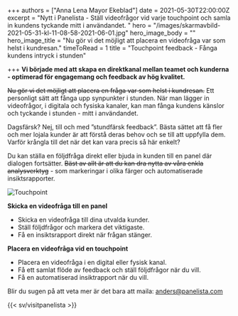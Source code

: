 +++
authors = ["Anna Lena Mayor Ekeblad"]
date = 2021-05-30T22:00:00Z
excerpt = "Nytt i Panelista - Ställ videofrågor vid varje touchpoint och samla in kundens tyckande mitt i användandet. "
hero = "/images/skarmavbild-2021-05-31-kl-11-08-58-2021-06-01.jpg"
hero_image_body = ""
hero_image_title = "Nu gör vi det möjligt att placera en videofråga var som helst i kundresan."
timeToRead = 1
title = "Touchpoint feedback - Fånga kundens intryck i stunden"

+++
**Vi började med att skapa en direktkanal mellan teamet och kunderna - optimerad för engagemang och feedback av hög kvalitet.**

~~Nu gör vi det möjligt att placera en fråga var som helst i kundresan.~~ Ett personligt sätt att fånga upp synpunkter i stunden. När man lägger in videofrågor, i digitala och fysiska kanaler, kan man fånga kundens känslor och tyckande i stunden - mitt i användandet.

Dagsfärsk? Nej, till och med ”stundfärsk feedback”. Bästa sättet att få fler och mer lojala kunder är att förstå deras behov och se till att uppfylla dem. Varför krångla till det när det kan vara precis så här enkelt?

Du kan ställa en följdfråga direkt eller bjuda in kunden till en panel där dialogen fortsätter. ~~Bäst av allt är att du kan dra nytta av våra enkla analysverktyg~~ - som markeringar i olika färger och automatiserade insiktsrapporter.

<div class="Image__Medium"> <img src="/images/skarmavbild-2021-05-31-kl-11-11-30-2021-05-31.png" alt="Touchpoint" /> </div>

**Skicka en videofråga till en panel**

* Skicka en videofråga till dina utvalda kunder.
* Ställ följdfrågor och markera det viktigaste.
* Få en insiktsrapport direkt när frågan stänger.

**Placera en videofråga vid en touchpoint**

* Placera en videofråga i en digital eller fysisk kanal.
* Få ett samlat flöde av feedback och ställ följdfrågor när du vill.
* Få en automatiserad insiktrapport när du vill.

Blir du sugen på att veta mer är det bara att maila: [anders@panelista.com](mailto:anders@panelista.com "Anders")

{{< sv/visitpanelista >}}